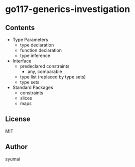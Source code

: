 # go117-generics-investigation

## Contents

* Type Parameters
  - type declaration
  - function declaration
  - type inference
* Interface
  - predeclared constraints
    - any, comparable
  - type list (replaced by type sets)
  - type sets
* Standard Packages
  - constraints
  - slices
  - maps

## License

MIT

## Author

syumai
